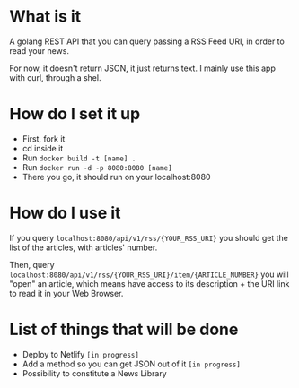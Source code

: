 # What is it

A golang REST API that you can query passing a RSS Feed URI, in order to read your news.

For now, it doesn't return JSON, it just returns text. I mainly use this app with curl, through a shel.

# How do I set it up

- First, fork it
- cd inside it
- Run `docker build -t [name] .`
- Run `docker run -d -p 8080:8080 [name]`
- There you go, it should run on your localhost:8080

# How do I use it

If you query `localhost:8080/api/v1/rss/{YOUR_RSS_URI}` you should get the list of the articles, with articles' number.

Then, query `localhost:8080/api/v1/rss/{YOUR_RSS_URI}/item/{ARTICLE_NUMBER}` you will "open" an article, which means have access to its description + the URI link to read it in your Web Browser.

# List of things that will be done 

- Deploy to Netlify `[in progress]`
- Add a method so you can get JSON out of it `[in progress]`
- Possibility to constitute a News Library

